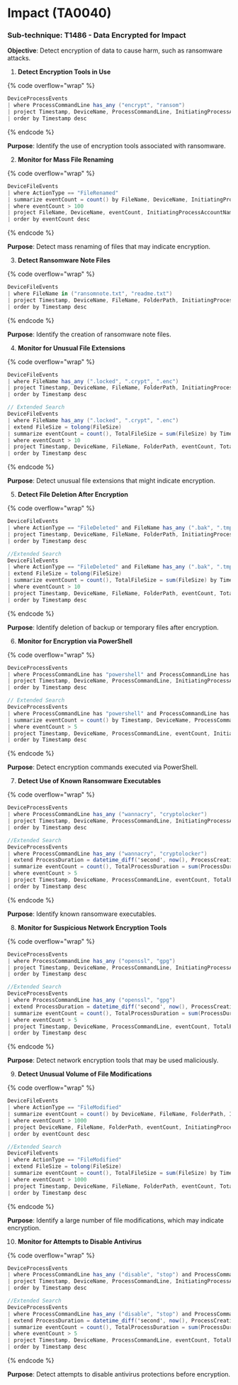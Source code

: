 # Impact (TA0040)

### **Sub-technique: T1486 - Data Encrypted for Impact**

**Objective**: Detect encryption of data to cause harm, such as ransomware attacks.&#x20;

1. **Detect Encryption Tools in Use**

{% code overflow="wrap" %}
```cs
DeviceProcessEvents
| where ProcessCommandLine has_any ("encrypt", "ransom")
| project Timestamp, DeviceName, ProcessCommandLine, InitiatingProcessAccountName, InitiatingProcessFileName, InitiatingProcessParentFileName
| order by Timestamp desc
```
{% endcode %}

**Purpose**: Identify the use of encryption tools associated with ransomware.

2. **Monitor for Mass File Renaming**

{% code overflow="wrap" %}
```cs
DeviceFileEvents
| where ActionType == "FileRenamed"
| summarize eventCount = count() by FileName, DeviceName, InitiatingProcessAccountName, InitiatingProcessCommandLine, InitiatingProcessFileName
| where eventCount > 100
| project FileName, DeviceName, eventCount, InitiatingProcessAccountName, InitiatingProcessCommandLine, InitiatingProcessFileName
| order by eventCount desc
```
{% endcode %}

**Purpose**: Detect mass renaming of files that may indicate encryption.

3. **Detect Ransomware Note Files**

{% code overflow="wrap" %}
```cs
DeviceFileEvents
| where FileName in ("ransomnote.txt", "readme.txt")
| project Timestamp, DeviceName, FileName, FolderPath, InitiatingProcessAccountName, InitiatingProcessCommandLine, InitiatingProcessFileName
| order by Timestamp desc
```
{% endcode %}

**Purpose**: Identify the creation of ransomware note files.

4. **Monitor for Unusual File Extensions**

{% code overflow="wrap" %}
```cs
DeviceFileEvents
| where FileName has_any (".locked", ".crypt", ".enc")
| project Timestamp, DeviceName, FileName, FolderPath, InitiatingProcessAccountName, InitiatingProcessCommandLine, InitiatingProcessFileName
| order by Timestamp desc

// Extended Search
DeviceFileEvents
| where FileName has_any (".locked", ".crypt", ".enc")
| extend FileSize = tolong(FileSize)
| summarize eventCount = count(), TotalFileSize = sum(FileSize) by Timestamp, DeviceName, FileName, FolderPath, InitiatingProcessAccountName, InitiatingProcessCommandLine, InitiatingProcessFileName
| where eventCount > 10
| project Timestamp, DeviceName, FileName, FolderPath, eventCount, TotalFileSize, InitiatingProcessAccountName, InitiatingProcessCommandLine, InitiatingProcessFileName
| order by Timestamp desc
```
{% endcode %}

**Purpose**: Detect unusual file extensions that might indicate encryption.

5. **Detect File Deletion After Encryption**

{% code overflow="wrap" %}
```cs
DeviceFileEvents
| where ActionType == "FileDeleted" and FileName has_any (".bak", ".tmp")
| project Timestamp, DeviceName, FileName, FolderPath, InitiatingProcessAccountName, InitiatingProcessCommandLine, InitiatingProcessFileName
| order by Timestamp desc

//Extended Search
DeviceFileEvents
| where ActionType == "FileDeleted" and FileName has_any (".bak", ".tmp")
| extend FileSize = tolong(FileSize)
| summarize eventCount = count(), TotalFileSize = sum(FileSize) by Timestamp, DeviceName, FileName, FolderPath, InitiatingProcessAccountName, InitiatingProcessCommandLine, InitiatingProcessFileName
| where eventCount > 10
| project Timestamp, DeviceName, FileName, FolderPath, eventCount, TotalFileSize, InitiatingProcessAccountName, InitiatingProcessCommandLine, InitiatingProcessFileName
| order by Timestamp desc
```
{% endcode %}

**Purpose**: Identify deletion of backup or temporary files after encryption.

6. **Monitor for Encryption via PowerShell**

{% code overflow="wrap" %}
```cs
DeviceProcessEvents
| where ProcessCommandLine has "powershell" and ProcessCommandLine has "encrypt"
| project Timestamp, DeviceName, ProcessCommandLine, InitiatingProcessAccountName, InitiatingProcessFileName, InitiatingProcessParentFileName
| order by Timestamp desc

// Extended Search
DeviceProcessEvents
| where ProcessCommandLine has "powershell" and ProcessCommandLine has "encrypt"
| summarize eventCount = count() by Timestamp, DeviceName, ProcessCommandLine, InitiatingProcessAccountName, InitiatingProcessFileName, InitiatingProcessParentFileName
| where eventCount > 5
| project Timestamp, DeviceName, ProcessCommandLine, eventCount, InitiatingProcessAccountName, InitiatingProcessFileName, InitiatingProcessParentFileName
| order by Timestamp desc
```
{% endcode %}

**Purpose**: Detect encryption commands executed via PowerShell.

7. **Detect Use of Known Ransomware Executables**

{% code overflow="wrap" %}
```cs
DeviceProcessEvents
| where ProcessCommandLine has_any ("wannacry", "cryptolocker")
| project Timestamp, DeviceName, ProcessCommandLine, InitiatingProcessAccountName, InitiatingProcessFileName, InitiatingProcessParentFileName
| order by Timestamp desc

//Extended Search
DeviceProcessEvents
| where ProcessCommandLine has_any ("wannacry", "cryptolocker")
| extend ProcessDuration = datetime_diff('second', now(), ProcessCreationTime)
| summarize eventCount = count(), TotalProcessDuration = sum(ProcessDuration) by Timestamp, DeviceName, ProcessCommandLine, InitiatingProcessAccountName, InitiatingProcessFileName, InitiatingProcessParentFileName
| where eventCount > 5
| project Timestamp, DeviceName, ProcessCommandLine, eventCount, TotalProcessDuration, InitiatingProcessAccountName, InitiatingProcessFileName, InitiatingProcessParentFileName
| order by Timestamp desc
```
{% endcode %}

**Purpose**: Identify known ransomware executables.

8. **Monitor for Suspicious Network Encryption Tools**

{% code overflow="wrap" %}
```cs
DeviceProcessEvents
| where ProcessCommandLine has_any ("openssl", "gpg")
| project Timestamp, DeviceName, ProcessCommandLine, InitiatingProcessAccountName, InitiatingProcessFileName, InitiatingProcessParentFileName
| order by Timestamp desc

//Extended Search
DeviceProcessEvents
| where ProcessCommandLine has_any ("openssl", "gpg")
| extend ProcessDuration = datetime_diff('second', now(), ProcessCreationTime)
| summarize eventCount = count(), TotalProcessDuration = sum(ProcessDuration) by Timestamp, DeviceName, ProcessCommandLine, InitiatingProcessAccountName, InitiatingProcessFileName, InitiatingProcessParentFileName
| where eventCount > 5
| project Timestamp, DeviceName, ProcessCommandLine, eventCount, TotalProcessDuration, InitiatingProcessAccountName, InitiatingProcessFileName, InitiatingProcessParentFileName
| order by Timestamp desc
```
{% endcode %}

**Purpose**: Detect network encryption tools that may be used maliciously.

9. **Detect Unusual Volume of File Modifications**

{% code overflow="wrap" %}
```cs
DeviceFileEvents
| where ActionType == "FileModified"
| summarize eventCount = count() by DeviceName, FileName, FolderPath, InitiatingProcessAccountName, InitiatingProcessCommandLine, InitiatingProcessFileName
| where eventCount > 1000
| project DeviceName, FileName, FolderPath, eventCount, InitiatingProcessAccountName, InitiatingProcessCommandLine, InitiatingProcessFileName
| order by eventCount desc

//Extended Search
DeviceFileEvents
| where ActionType == "FileModified"
| extend FileSize = tolong(FileSize)
| summarize eventCount = count(), TotalFileSize = sum(FileSize) by Timestamp, DeviceName, FileName, FolderPath, InitiatingProcessAccountName, InitiatingProcessCommandLine, InitiatingProcessFileName
| where eventCount > 1000
| project Timestamp, DeviceName, FileName, FolderPath, eventCount, TotalFileSize, InitiatingProcessAccountName, InitiatingProcessCommandLine, InitiatingProcessFileName
| order by Timestamp desc
```
{% endcode %}

**Purpose**: Identify a large number of file modifications, which may indicate encryption.

10. **Monitor for Attempts to Disable Antivirus**

{% code overflow="wrap" %}
```cs
DeviceProcessEvents
| where ProcessCommandLine has_any ("disable", "stop") and ProcessCommandLine has_any ("antivirus", "defender")
| project Timestamp, DeviceName, ProcessCommandLine, InitiatingProcessAccountName, InitiatingProcessFileName, InitiatingProcessParentFileName
| order by Timestamp desc

//Extended Search
DeviceProcessEvents
| where ProcessCommandLine has_any ("disable", "stop") and ProcessCommandLine has_any ("antivirus", "defender")
| extend ProcessDuration = datetime_diff('second', now(), ProcessCreationTime)
| summarize eventCount = count(), TotalProcessDuration = sum(ProcessDuration) by Timestamp, DeviceName, ProcessCommandLine, InitiatingProcessAccountName, InitiatingProcessFileName, InitiatingProcessParentFileName
| where eventCount > 5
| project Timestamp, DeviceName, ProcessCommandLine, eventCount, TotalProcessDuration, InitiatingProcessAccountName, InitiatingProcessFileName, InitiatingProcessParentFileName
| order by Timestamp desc
```
{% endcode %}

**Purpose**: Detect attempts to disable antivirus protections before encryption.
